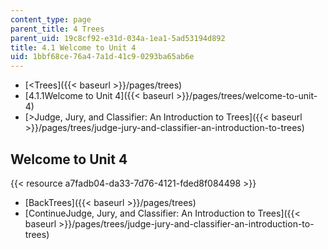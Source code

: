 ```yaml
---
content_type: page
parent_title: 4 Trees
parent_uid: 19c8cf92-e31d-034a-1ea1-5ad53194d892
title: 4.1 Welcome to Unit 4
uid: 1bbf68ce-76a4-7a1d-41c9-0293ba65ab6e
---
```


*   [<Trees]({{< baseurl >}}/pages/trees)
*   [4.1.1Welcome to Unit 4]({{< baseurl >}}/pages/trees/welcome-to-unit-4)
*   [\>Judge, Jury, and Classifier: An Introduction to Trees]({{< baseurl >}}/pages/trees/judge-jury-and-classifier-an-introduction-to-trees)

Welcome to Unit 4
-----------------

{{< resource a7fadb04-da33-7d76-4121-fded8f084498 >}}

*   [BackTrees]({{< baseurl >}}/pages/trees)
*   [ContinueJudge, Jury, and Classifier: An Introduction to Trees]({{< baseurl >}}/pages/trees/judge-jury-and-classifier-an-introduction-to-trees)